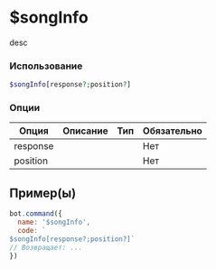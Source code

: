 # $songInfo
desc
### Использование
```php
$songInfo[response?;position?]
```

### Опции

| Опция | Описание | Тип | Обязательно |
|--------|-------------|------|----------|
| response |  |  | Нет | 
| position |  |  | Нет | 
## Пример(ы)

```javascript
bot.command({
  name: '$songInfo',
  code: `
$songInfo[response?;position?]`
// Возвращает: ...
})
```